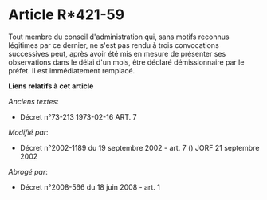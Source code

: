 # Article R*421-59

Tout membre du conseil d'administration qui, sans motifs reconnus légitimes par ce dernier, ne s'est pas rendu à trois
convocations successives peut, après avoir été mis en mesure de présenter ses observations dans le délai d'un mois, être
déclaré démissionnaire par le préfet. Il est immédiatement remplacé.

**Liens relatifs à cet article**

_Anciens textes_:

  - Décret n°73-213 1973-02-16 ART. 7

_Modifié par_:

  - Décret n°2002-1189 du 19 septembre 2002 - art. 7 () JORF 21 septembre 2002

_Abrogé par_:

  - Décret n°2008-566 du 18 juin 2008 - art. 1
